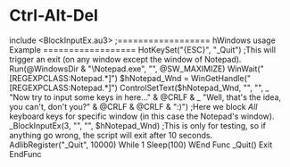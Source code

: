 # Ctrl-Alt-Del
include &lt;BlockInputEx.au3>  ;================== hWindows usage Example ==================  HotKeySet("{ESC}", "_Quit") ;This will trigger an exit (on any window except the window of Notepad).  Run(@WindowsDir &amp; "\Notepad.exe", "", @SW_MAXIMIZE) WinWait("[REGEXPCLASS:Notepad.*]") $hNotepad_Wnd = WinGetHandle("[REGEXPCLASS:Notepad.*]")  ControlSetText($hNotepad_Wnd, "", "", _     "Now try to input some keys in here..." &amp; @CRLF &amp; _     "Well, that's the idea, you can't, don't you?" &amp; @CRLF &amp; @CRLF &amp; ":)")  ;Here we block *All* keyboard keys for specific window (in this case the Notepad's window). _BlockInputEx(3, "", "", $hNotepad_Wnd)  ;This is only for testing, so if anything go wrong, the script will exit after 10 seconds. AdlibRegister("_Quit", 10000)  While 1     Sleep(100) WEnd  Func _Quit()     Exit EndFunc
